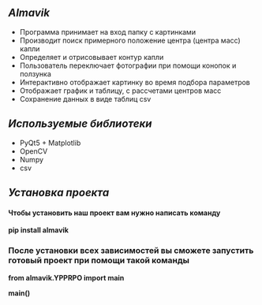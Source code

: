 ## *Almavik*

- Программа принимает на вход папку с картинками
- Производит поиск примерного положение центра (центра масс) капли
- Определяет и отрисовывает контур капли
- Пользователь переключает фотографии при помощи конопок и ползунка
- Интерактивно отображает картинку во время подбора параметров
- Отображает график и таблицу, с рассчетами центров масс 
- Сохранение данных в виде таблиц csv

## *Используемые библиотеки*

- PyQt5 + Matplotlib 
- OpenCV
- Numpy
- csv

## *Установка проекта*
<h4>Чтобы установить наш проект вам нужно написать команду</h4>

**pip install almavik**

<h3>После установки всех зависимостей вы сможете запустить готовый проект при помощи такой команды</h3>

**from almavik.YPPRPO import main**

**main()**
